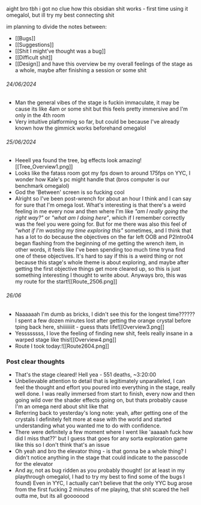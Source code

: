 aight bro tbh i got no clue how this obsidian shit works - first time using it omegalol, but ill try my best connecting shit

im planning to divide the notes between:
- [[Bugs]]
- [[Suggestions]]
- [[Shit I might've thought was a bug]]
- [[Difficult shit]]
- [[Design]]
and have this overview be my overall feelings of the stage as a whole, maybe after finishing a session or some shit

###### 24/06/2024
- Man the general vibes of the stage is fuckin immaculate, it may be cause its like 4am or some shit but this feels pretty immersive and I'm only in the 4th room
- Very intuitive platforming so far, but could be because I've already known how the gimmick works beforehand omegalol

###### 25/06/2024
- Heeell yea found the tree, bg effects look amazing![[Tree_Overview1.png]]
- Looks like the fatass room got my fps down to around 175fps on YYC, I wonder how Kale's pc might handle that (bros computer is our benchmark omegalol)
- God the 'Between' screen is so fucking cool
- Alright so I've been post-wrench for about an hour I think and I can say for sure that I'm omega lost. What's interesting is that there's a weird feeling in me every now and then where I'm like *"am I really going the right way?"* or *"what am I doing here"*, which if I remember correctly was the feel you were going for. But for me there was also this feel of *"what if I'm wasting my time exploring this"* sometimes, and I think that has a lot to do because the objectives on the far left OOB and P2Intro04 began flashing from the beginning of me getting the wrench item, in other words, it feels like I've been spending too much time tryna find one of these objectives. It's hard to say if this is a weird thing or not because this stage's whole theme is about exploring, and maybe after getting the first objective things get more cleared up, so this is just something interesting I thought to write about. Anyways bro, this was my route for the start![[Route_2506.png]]

###### 26/06
- Naaaaaah I'm dumb as bricks, I didn't see this for the longest time?????? I spent a few dozen minutes lost after getting the orange crystal before tping back here, shiiiiiiiit - guess thats life![[Overview3.png]]
- Yessssssss, I love the feeling of finding new shit, feels really insane in a warped stage like this![[Overview4.png]]
- Route I took today:![[Route2604.png]]

### Post clear thoughts
- That's the stage cleared! Hell yea - 551 deaths, ~3:20:00
- Unbelievable attention to detail that is legitimately unparalleled, I can feel the thought and effort you poured into everything in the stage, really well done. I was really immersed from start to finish, every now and then going wild over the shader effects going on, but thats probably cause I'm an omega nerd about shit like that
- Referring back to yesterday's long note: yeah, after getting one of the crystals I definitely felt more at ease with the world and started understanding what you wanted me to do with confidence.
- There were definitely a few moment where I went like 'aaaaah fuck how did I miss that??' but I guess that goes for any sorta exploration game like this so I don't think that's an issue
- Oh yeah and bro the elevator thing - is that gonna be a whole thing? I didn't notice anything in the stage that could indicate to the passcode for the elevator
- And ay, not as bug ridden as you probably thought! (or at least in my playthrough omegalol, I had to try my best to find some of the bugs I found) Even in YYC, I actually can't believe that the only YYC bug arose from the first fucking 2 minutes of me playing, that shit scared the hell outta me, but its all gooooood
